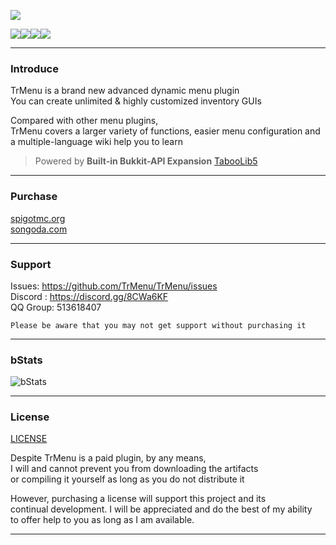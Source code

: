 ![](https://i.loli.net/2020/08/30/vAGHCM1sEOebQVr.gif)   

![](https://img.shields.io/github/last-commit/Arasple/TrMenu?logo=artstation&style=for-the-badge&color=9266CC)![](https://img.shields.io/github/issues/Arasple/TrMenu?style=for-the-badge&logo=slashdot)![](https://img.shields.io/github/release/Arasple/TrMenu?style=for-the-badge&color=00C58E&logo=ionic)![](https://img.shields.io/github/downloads/Arasple/TrMenu/total?style=for-the-badge&logo=docusign)

---

### Introduce

TrMenu is a brand new advanced dynamic menu plugin  
You can create unlimited & highly customized inventory GUIs  

Compared with other menu plugins,  
TrMenu covers a larger variety of functions, easier menu configuration and a multiple-language wiki help you to learn

> Powered by **Built-in Bukkit-API Expansion** [TabooLib5](https://github.com/TabooLib)

---

### Purchase

[spigotmc.org](https://www.spigotmc.org/resources/83120/)  
[songoda.com](https://songoda.com/marketplace/product/459)

---

### Support

Issues: https://github.com/TrMenu/TrMenu/issues  
Discord : https://discord.gg/8CWa6KF  
QQ Group: 513618407  

`Please be aware that you may not get support without purchasing it`

---

### bStats

![bStats](https://bstats.org/signatures/bukkit/TrMenu.svg)

---

### License

[LICENSE](https://github.com/TrMenu/TrMenu/blob/v2/LICENSE.md)

Despite TrMenu is a paid plugin, by any means,  
I will and cannot prevent you from downloading the artifacts  
or compiling it yourself as long as you do not distribute it

However, purchasing a license will support this project and its  
continual development. I will be appreciated and do the best of my ability  
to offer help to you as long as I am available.

---